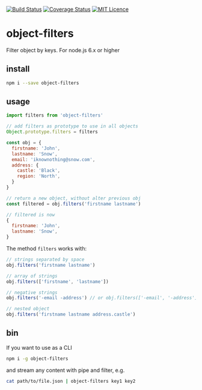 [![Build Status](https://travis-ci.org/darlanmendonca/object-filters.svg?branch=master)](https://travis-ci.org/darlanmendonca/object-filters) [![Coverage Status](https://coveralls.io/repos/github/darlanmendonca/object-filters/badge.svg)](https://coveralls.io/github/darlanmendonca/object-filters) [![MIT Licence](https://badges.frapsoft.com/os/mit/mit.svg?v=103)](https://opensource.org/licenses/mit-license.php)

# object-filters

Filter object by keys. For node.js 6.x or higher

## install

```sh
npm i --save object-filters
```

## usage

```js
import filters from 'object-filters'

// add filters as prototype to use in all objects
Object.prototype.filters = filters

const obj = {
  firstname: 'John',
  lastname: 'Snow',
  email: 'iknownothing@snow.com',
  address: {
    castle: 'Black',
    region: 'North',
  }
}

// return a new object, without alter previous obj
const filtered = obj.filters('firstname lastname')

// filtered is now
{
  firstname: 'John',
  lastname: 'Snow',
}
```

The method `filters` works with:

```js
// strings separated by space
obj.filters('firstname lastname')
```

```js
// array of strings
obj.filters(['firstname', 'lastname'])
```

```js
// negative strings
obj.filters('-email -address') // or obj.filters(['-email', '-address'])
```

```js
// nested object
obj.filters('firstname lastname address.castle')
```

## bin

If you want to use as a CLI

```sh
npm i -g object-filters
```

and stream any content with pipe and filter, e.g.

```sh
cat path/to/file.json | object-filters key1 key2
```
